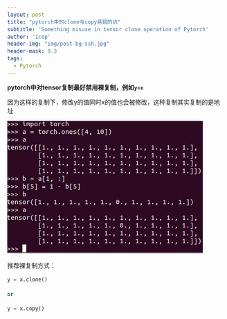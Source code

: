 ```yaml
---
layout: post
title: "pytorch中的clone与copy易错的坑"
subtitle: 'Something misuse in tensor clone operation of Pytorch'
author: 'Icep'
header-img: "img/post-bg-ssh.jpg"
header-mask: 0.3
tags:
  - Pytorch
---
```


**pytorch中对tensor复制最好禁用裸复制，例如`y=x`**

因为这样的复制下，修改y的值同时x的值也会被修改，这种复制其实复制的是地址

![](/img/in-post/pytorch-copy.png)

推荐裸复制方式：
```python
y = x.clone()

or 

y = x.copy()
```

